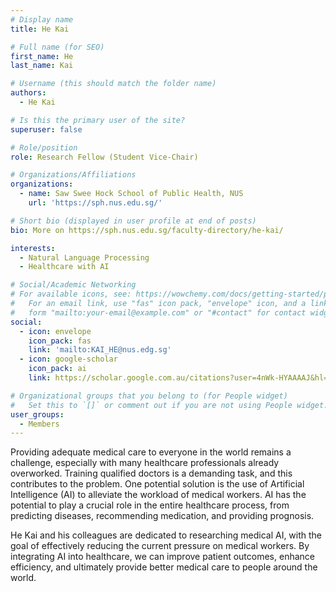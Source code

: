```yaml
---
# Display name
title: He Kai

# Full name (for SEO)
first_name: He
last_name: Kai

# Username (this should match the folder name)
authors:
  - He Kai

# Is this the primary user of the site?
superuser: false

# Role/position
role: Research Fellow (Student Vice-Chair)

# Organizations/Affiliations
organizations:
  - name: Saw Swee Hock School of Public Health, NUS
    url: 'https://sph.nus.edu.sg/'

# Short bio (displayed in user profile at end of posts)
bio: More on https://sph.nus.edu.sg/faculty-directory/he-kai/

interests:
  - Natural Language Processing
  - Healthcare with AI  

# Social/Academic Networking
# For available icons, see: https://wowchemy.com/docs/getting-started/page-builder/#icons
#   For an email link, use "fas" icon pack, "envelope" icon, and a link in the
#   form "mailto:your-email@example.com" or "#contact" for contact widget.
social:
  - icon: envelope
    icon_pack: fas
    link: 'mailto:KAI_HE@nus.edg.sg'
  - icon: google-scholar
    icon_pack: ai
    link: https://scholar.google.com.au/citations?user=4nWk-HYAAAAJ&hl=en

# Organizational groups that you belong to (for People widget)
#   Set this to `[]` or comment out if you are not using People widget.
user_groups:
  - Members
---
```


Providing adequate medical care to everyone in the world remains a challenge, especially with many healthcare professionals already overworked. Training qualified doctors is a demanding task, and this contributes to the problem. One potential solution is the use of Artificial Intelligence (AI) to alleviate the workload of medical workers. AI has the potential to play a crucial role in the entire healthcare process, from predicting diseases, recommending medication, and providing prognosis.

He Kai and his colleagues are dedicated to researching medical AI, with the goal of effectively reducing the current pressure on medical workers. By integrating AI into healthcare, we can improve patient outcomes, enhance efficiency, and ultimately provide better medical care to people around the world.
